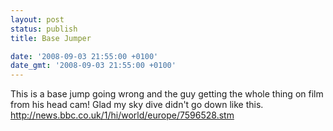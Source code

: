 ```yaml
---
layout: post
status: publish
title: Base Jumper

date: '2008-09-03 21:55:00 +0100'
date_gmt: '2008-09-03 21:55:00 +0100'
---
```

This is a base jump going wrong and the guy getting the whole thing on film from his head cam! Glad my sky dive didn't go down like this.
<a href="http://news.bbc.co.uk/1/hi/world/europe/7596528.stm">http://news.bbc.co.uk/1/hi/world/europe/7596528.stm</a>
